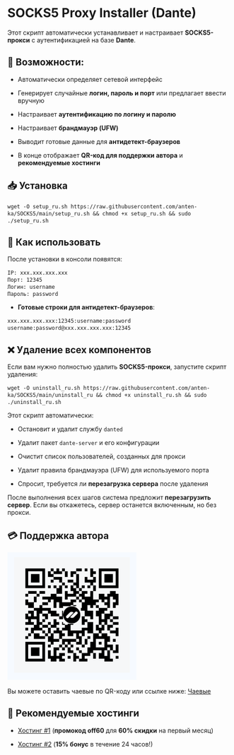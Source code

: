 ﻿# SOCKS5 Proxy Installer (Dante)

Этот скрипт автоматически устанавливает и настраивает **SOCKS5-прокси** с аутентификацией на базе **Dante**.

## 📌 Возможности:

-   Автоматически определяет сетевой интерфейс
    
-   Генерирует случайные **логин, пароль и порт** или предлагает ввести вручную
    
-   Настраивает **аутентификацию по логину и паролю**
    
-   Настраивает **брандмауэр (UFW)**
    
-   Выводит готовые данные для **антидетект-браузеров**
    
-   В конце отображает **QR-код для поддержки автора** и **рекомендуемые хостинги**
    

## 📥 Установка

```
wget -O setup_ru.sh https://raw.githubusercontent.com/anten-ka/SOCKS5/main/setup_ru.sh && chmod +x setup_ru.sh && sudo ./setup_ru.sh
```

## 🎯 Как использовать

После установки в консоли появятся:

```
IP: xxx.xxx.xxx.xxx
Порт: 12345
Логин: username
Пароль: password
```

-   **Готовые строки для антидетект-браузеров**:
    

```
xxx.xxx.xxx.xxx:12345:username:password
username:password@xxx.xxx.xxx.xxx:12345
```

## ❌ Удаление всех компонентов

Если вам нужно полностью удалить **SOCKS5-прокси**, запустите скрипт удаления:

```
wget -O uninstall_ru.sh https://raw.githubusercontent.com/anten-ka/SOCKS5/main/uninstall_ru && chmod +x uninstall_ru.sh && sudo ./uninstall_ru.sh
```

Этот скрипт автоматически:

-   Остановит и удалит службу `danted`
    
-   Удалит пакет `dante-server` и его конфигурации
    
-   Очистит список пользователей, созданных для прокси
    
-   Удалит правила брандмауэра (UFW) для используемого порта
    
-   Спросит, требуется ли **перезагрузка сервера** после удаления
    

После выполнения всех шагов система предложит **перезагрузить сервер**. Если вы откажетесь, сервер останется включенным, но без прокси.

## 💳 Поддержка автора

![tips](https://github.com/anten-ka/SOCKS5/blob/main/tips.png)

Вы можете оставить чаевые по QR-коду или ссылке ниже: [Чаевые](https://pay.cloudtips.ru/p/7410814f)

## 🔗 Рекомендуемые хостинги

-   [Хостинг #1](https://vk.cc/ct29NQ) (**промокод off60** для **60% скидки** на первый месяц)
    
-   [Хостинг #2](https://vk.cc/czDwwy) (**15% бонус** в течение 24 часов!)
